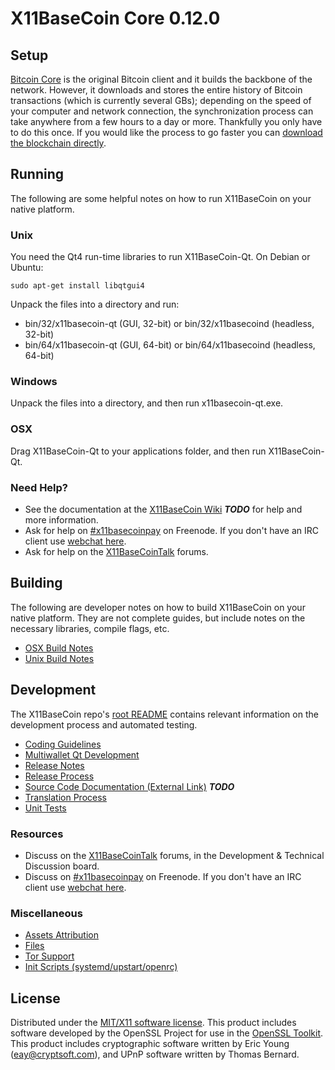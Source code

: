 X11BaseCoin Core 0.12.0
=====================

Setup
---------------------
[Bitcoin Core](http://bitcoin.org/en/download) is the original Bitcoin client and it builds the backbone of the network. However, it downloads and stores the entire history of Bitcoin transactions (which is currently several GBs); depending on the speed of your computer and network connection, the synchronization process can take anywhere from a few hours to a day or more. Thankfully you only have to do this once. If you would like the process to go faster you can [download the blockchain directly](bootstrap.md).

Running
---------------------
The following are some helpful notes on how to run X11BaseCoin on your native platform.

### Unix

You need the Qt4 run-time libraries to run X11BaseCoin-Qt. On Debian or Ubuntu:

	sudo apt-get install libqtgui4

Unpack the files into a directory and run:

- bin/32/x11basecoin-qt (GUI, 32-bit) or bin/32/x11basecoind (headless, 32-bit)
- bin/64/x11basecoin-qt (GUI, 64-bit) or bin/64/x11basecoind (headless, 64-bit)



### Windows

Unpack the files into a directory, and then run x11basecoin-qt.exe.

### OSX

Drag X11BaseCoin-Qt to your applications folder, and then run X11BaseCoin-Qt.

### Need Help?

* See the documentation at the [X11BaseCoin Wiki](https://en.bitcoin.it/wiki/Main_Page) ***TODO***
for help and more information.
* Ask for help on [#x11basecoinpay](http://webchat.freenode.net?channels=x11basecoinpay) on Freenode. If you don't have an IRC client use [webchat here](http://webchat.freenode.net?channels=x11basecoinpay).
* Ask for help on the [X11BaseCoinTalk](https://x11basecointalk.org/) forums.

Building
---------------------
The following are developer notes on how to build X11BaseCoin on your native platform. They are not complete guides, but include notes on the necessary libraries, compile flags, etc.

- [OSX Build Notes](build-osx.md)
- [Unix Build Notes](build-unix.md)

Development
---------------------
The X11BaseCoin repo's [root README](https://github.com/x11basecoinpay/x11basecoin/blob/master/README.md) contains relevant information on the development process and automated testing.

- [Coding Guidelines](coding.md)
- [Multiwallet Qt Development](multiwallet-qt.md)
- [Release Notes](release-notes.md)
- [Release Process](release-process.md)
- [Source Code Documentation (External Link)](https://dev.visucore.com/bitcoin/doxygen/) ***TODO***
- [Translation Process](translation_process.md)
- [Unit Tests](unit-tests.md)

### Resources
* Discuss on the [X11BaseCoinTalk](https://x11basecointalk.org/) forums, in the Development & Technical Discussion board.
* Discuss on [#x11basecoinpay](http://webchat.freenode.net/?channels=x11basecoinpay) on Freenode. If you don't have an IRC client use [webchat here](http://webchat.freenode.net/?channels=x11basecoinpay).

### Miscellaneous
- [Assets Attribution](assets-attribution.md)
- [Files](files.md)
- [Tor Support](tor.md)
- [Init Scripts (systemd/upstart/openrc)](init.md)

License
---------------------
Distributed under the [MIT/X11 software license](http://www.opensource.org/licenses/mit-license.php).
This product includes software developed by the OpenSSL Project for use in the [OpenSSL Toolkit](https://www.openssl.org/). This product includes
cryptographic software written by Eric Young ([eay@cryptsoft.com](mailto:eay@cryptsoft.com)), and UPnP software written by Thomas Bernard.
